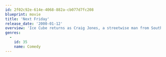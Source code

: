 ```yaml
---
id: 2f02c92e-614e-4068-882a-cb077d7fc208
blueprint: movie
title: 'Next Friday'
release_date: '2000-01-12'
overview: 'Ice Cube returns as Craig Jones, a streetwise man from South Central Los Angeles who has a knack for getting into trouble. This time out, Craig is still trying to outsmart neighborhood bully Debo (Tommy "Tiny" Lister Jr.); after Craig gets the better of Debo in a fist fight, Debo is determined to flatten Craig in a rematch. Looking to stay out of Debo''s way, Craig''s dad decides that it would be a good idea for Craig to hide out with his Uncle Elroy and cousin Day-Day in Rancho Cucamonga... but trouble seems to find him there also.'
genres:
  -
    id: 35
    name: Comedy
---
```

